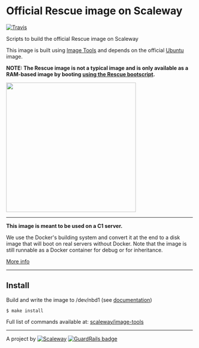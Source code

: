 # Official Rescue image on Scaleway

[![Travis](https://img.shields.io/travis/scaleway/image-service-rescue.svg)](https://travis-ci.org/scaleway/image-service-rescue)

Scripts to build the official Rescue image on Scaleway

This image is built using [Image Tools](https://github.com/scaleway/image-tools) and depends on the official [Ubuntu](https://github.com/scaleway/image-ubuntu) image.

__NOTE: The Rescue image is not a typical image and is only available as a RAM-based image by booting [using the Rescue bootscript](https://www.scaleway.com/docs/perform-rescue-action-on-my-server).__

<img src="http://pixabay.com/get/6c00e62840888a242f93/1430925682/helmet-158268_1280.png?direct" width="350px" />


---

**This image is meant to be used on a C1 server.**

We use the Docker's building system and convert it at the end to a disk image that will boot on real servers without Docker. Note that the image is still runnable as a Docker container for debug or for inheritance.

[More info](https://github.com/scaleway/image-tools)


---

## Install

Build and write the image to /dev/nbd1 (see [documentation](https://www.scaleway.com/docs/create_an_image_with_docker))

    $ make install

Full list of commands available at: [scaleway/image-tools](https://github.com/scaleway/image-tools/#commands)


---

A project by [![Scaleway](https://avatars1.githubusercontent.com/u/5185491?v=3&s=42)](https://www.scaleway.com/) [![GuardRails badge](https://badges.production.guardrails.io/moul/image-service-rescue.svg)](https://www.guardrails.io)

